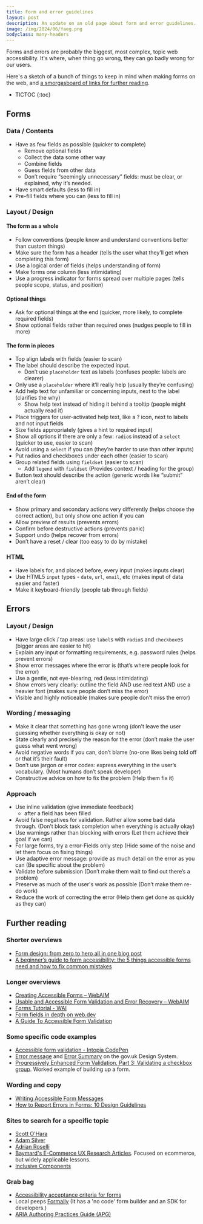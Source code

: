 ```yaml
---
title: Form and error guidelines
layout: post
description: An update on an old page about form and error guidelines.
image: /img/2024/06/faeg.png
bodyclass: many-headers
---
```


Forms and errors are probably the biggest, most complex, topic web accessibility. It's where, when thing go wrong, they can go badly wrong for our users.

Here's a sketch of a bunch of things to keep in mind when making forms on the web, and [a smorgasboard of links for further reading](#further-reading).

* TICTOC
{:toc}

## Forms

### Data / Contents

- Have as few fields as possible (quicker to complete)
    - Remove optional fields
    - Collect the data some other way
    - Combine fields
    - Guess fields from other data
    - Don’t require “seemingly unnecessary” fields: must be clear, or explained, why it’s needed.
- Have smart defaults (less to fill in)
- Pre-fill fields where you can (less to fill in)

### Layout / Design

#### The form as a whole

- Follow conventions (people know and understand conventions better than custom things)
- Make sure the form has a header (tells the user what they’ll get when completing this form)
- Use a logical order of fields (helps understanding of form)
- Make forms one column (less intimidating)
- Use a progress indicator for forms spread over multiple pages (tells people scope, status, and position)

#### Optional things

- Ask for optional things at the end (quicker, more likely, to complete required fields)
- Show optional fields rather than required ones (nudges people to fill in more)

#### The form in pieces

- Top align labels with fields (easier to scan)
- The label should describe the expected input.
    - Don’t use `placeholder` text as labels (confuses people: labels are clearer)
- Only use a `placeholder` where it’ll really help (usually they’re confusing)
- Add help text for unfamiliar or concerning inputs, next to the label (clarifies the why)
    - Show help text instead of hiding it behind a tooltip (people might actually read it)
- Place triggers for user-activated help text, like a ? icon, next to labels and not input fields
- Size fields appropriately (gives a hint to required input)
- Show all options if there are only a few: `radio`s instead of a `select` (quicker to use, easier to scan)
- Avoid using a `select` if you can (they’re harder to use than other inputs)
- Put radios and checkboxes under each other (easier to scan)
- Group related fields using `fieldset` (easier to scan)
    - Add `legend` with `fieldset` (Provides context / heading for the group)
- Button text should describe the action (generic words like “submit” aren’t clear)

#### End of the form

- Show primary and secondary actions very differently (helps choose the correct action), but only show one action if you can
- Allow preview of results (prevents errors)
- Confirm before destructive actions (prevents panic)
- Support undo (helps recover from errors)
- Don’t have a reset / clear (too easy to do by mistake)

### HTML

- Have labels for, and placed before, every input (makes inputs clear)
- Use HTML5 `input` types - `date`, `url`, `email`, etc (makes input of data easier and faster)
- Make it keyboard-friendly (people tab through fields)

## Errors

### Layout / Design

- Have large click / tap areas: use `label`s with `radio`s and `checkbox`es (bigger areas are easier to hit)
- Explain any input or formatting requirements, e.g. password rules (helps prevent errors)
- Show error messages where the error is (that’s where people look for the error)
- Use a gentle, not eye-blearing, red (less intimidating)
- Show errors very clearly: outline the field AND use red text AND use a heavier font (makes sure people don’t miss the error)
- Visible and highly noticeable (makes sure people don’t miss the error)

### Wording / messaging

- Make it clear that something has gone wrong (don’t leave the user guessing whether everything is okay or not)
- State clearly and precisely the reason for the error (don’t make the user guess what went wrong)
- Avoid negative words if you can, don’t blame (no-one likes being told off or that it’s their fault)
- Don’t use jargon or error codes: express everything in the user’s vocabulary. (Most humans don’t speak developer)
- Constructive advice on how to fix the problem (Help them fix it)

### Approach

- Use inline validation (give immediate feedback)
    - after a field has been filled
- Avoid false negatives for validation. Rather allow some bad data through. (Don’t block task completion when everything is actually okay)
- Use warnings rather than blocking with errors (Let them achieve their goal if we can)
- For large forms, try a error-Fields only step (Hide some of the noise and let them focus on fixing things)
- Use adaptive error message: provide as much detail on the error as you can (Be specific about the problem)
- Validate before submission (Don’t make them wait to find out there’s a problem)
- Preserve as much of the user's work as possible (Don’t make them re-do work)
- Reduce the work of correcting the error (Help them get done as quickly as they can)

## Further reading

### Shorter overviews

- [Form design: from zero to hero all in one blog post](https://adamsilver.io/blog/form-design-from-zero-to-hero-all-in-one-blog-post/#form-validation)
- [A beginner’s guide to form accessibility: the 5 things accessible forms need and how to fix common mistakes](https://blog.pope.tech/2022/10/03/a-beginners-guide-to-form-accessibility/)

### Longer overviews

- [Creating Accessible Forms – WebAIM](https://webaim.org/techniques/forms/)
- [Usable and Accessible Form Validation and Error Recovery – WebAIM](https://webaim.org/techniques/formvalidation/)
- [Forms Tutorial - WAI](https://www.w3.org/WAI/tutorials/forms/)
- [Form fields in depth on web.dev](https://web.dev/learn/forms/fields/)
- [A Guide To Accessible Form Validation](https://www.smashingmagazine.com/2023/02/guide-accessible-form-validation/)

### Some specific code examples

- [Accessible form validation - Intopia CodePen](https://codepen.io/intopia/pen/BaKyWLx/14c076ec10d5f71c1c1283404b44e2a7)
- [Error message](https://design-system.service.gov.uk/components/error-message/) and [Error Summary](https://design-system.service.gov.uk/components/error-summary/) on the gov.uk Design System.
- [Progressively Enhanced Form Validation, Part 3: Validating a checkbox group](https://cloudfour.com/thinks/progressively-enhanced-form-validation-part-3-validating-a-checkbox-group/). Worked example of building up a form.

### Wording and copy

- [Writing Accessible Form Messages](https://www.tpgi.com/writing-accessible-form-messages/)
- [How to Report Errors in Forms: 10 Design Guidelines](https://www.nngroup.com/articles/errors-forms-design-guidelines/)


### Sites to search for a specific topic

- [Scott O'Hara](https://www.scottohara.me/writing/)
- [Adam Silver](https://adamsilver.io/blog/)
- [Adrian Roselli](https://adrianroselli.com/)
- [Baymard's E-Commerce UX Research Articles](https://baymard.com/blog). Focused on ecommerce, but widely applicable lessons.
- [Inclusive Components](http://book.inclusive-components.design/)

### Grab bag

- [Accessibility acceptance criteria for forms ](https://kb.iu.edu/d/biev)
- Local peeps [Formally](https://www.getformally.com/) (It has a 'no code' form builder and an SDK for developers.)
- [ARIA Authoring Practices Guide (APG)](https://www.w3.org/WAI/ARIA/apg/patterns/)